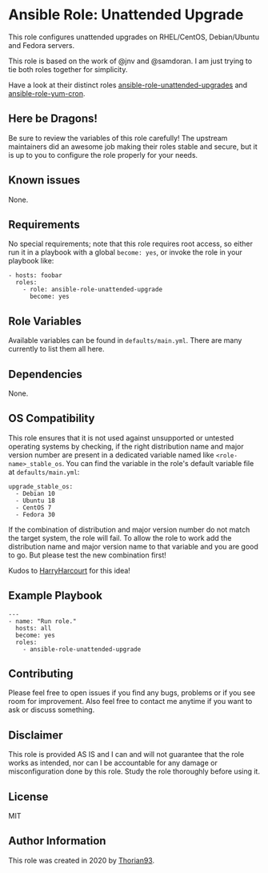 # Ansible Role: Unattended Upgrade

This role configures unattended upgrades on RHEL/CentOS, Debian/Ubuntu and Fedora servers.

This role is based on the work of @jnv and @samdoran. I am just trying to tie both roles together for simplicity.

Have a look at their distinct roles [ansible-role-unattended-upgrades](https://github.com/jnv/ansible-role-unattended-upgrades) and [ansible-role-yum-cron](https://github.com/samdoran/ansible-role-yum-cron).

## Here be Dragons!

Be sure to review the variables of this role carefully! The upstream maintainers did an awesome job making their roles stable and secure, but it is up to you to configure the role properly for your needs.

## Known issues

None.

## Requirements

No special requirements; note that this role requires root access, so either run it in a playbook with a global `become: yes`, or invoke the role in your playbook like:

    - hosts: foobar
      roles:
        - role: ansible-role-unattended-upgrade
          become: yes

## Role Variables

Available variables can be found in `defaults/main.yml`. There are many currently to list them all here.

## Dependencies

None.

## OS Compatibility

This role ensures that it is not used against unsupported or untested operating systems by checking, if the right distribution name and major version number are present in a dedicated variable named like `<role-name>_stable_os`. You can find the variable in the role's default variable file at `defaults/main.yml`:

    upgrade_stable_os:
      - Debian 10
      - Ubuntu 18
      - CentOS 7
      - Fedora 30

If the combination of distribution and major version number do not match the target system, the role will fail. To allow the role to work add the distribution name and major version name to that variable and you are good to go. But please test the new combination first!

Kudos to [HarryHarcourt](https://github.com/HarryHarcourt) for this idea!

## Example Playbook

    ---
    - name: "Run role."
      hosts: all
      become: yes
      roles:
        - ansible-role-unattended-upgrade

## Contributing

Please feel free to open issues if you find any bugs, problems or if you see room for improvement. Also feel free to contact me anytime if you want to ask or discuss something.

## Disclaimer

This role is provided AS IS and I can and will not guarantee that the role works as intended, nor can I be accountable for any damage or misconfiguration done by this role. Study the role thoroughly before using it.

## License

MIT

## Author Information

This role was created in 2020 by [Thorian93](http://thorian93.de/).
